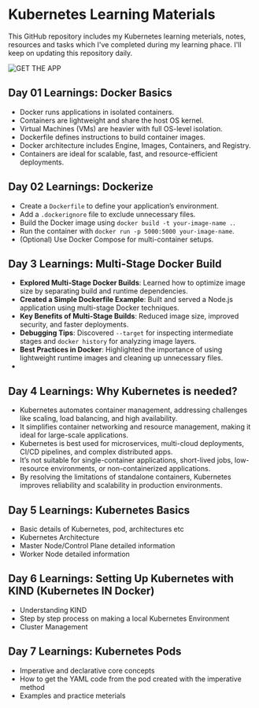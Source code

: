 # Kubernetes Learning Materials
This GitHub repository includes my Kubernetes learning meterials, notes, resources and tasks which I've completed during my learning phace. I'll keep on updating this repository daily.

![GET THE APP](https://github.com/user-attachments/assets/0025f416-c53f-4fc0-8e9e-f9531284dd8c)

## Day 01 Learnings: Docker Basics

* Docker runs applications in isolated containers.
* Containers are lightweight and share the host OS kernel.
* Virtual Machines (VMs) are heavier with full OS-level isolation.
* Dockerfile defines instructions to build container images.
* Docker architecture includes Engine, Images, Containers, and Registry.
* Containers are ideal for scalable, fast, and resource-efficient deployments.

## Day 02 Learnings: Dockerize
- Create a `Dockerfile` to define your application’s environment.
- Add a `.dockerignore` file to exclude unnecessary files.
- Build the Docker image using `docker build -t your-image-name .`.
- Run the container with `docker run -p 5000:5000 your-image-name`.
- (Optional) Use Docker Compose for multi-container setups.

## Day 3 Learnings: Multi-Stage Docker Build

- **Explored Multi-Stage Docker Builds**: Learned how to optimize image size by separating build and runtime dependencies.
- **Created a Simple Dockerfile Example**: Built and served a Node.js application using multi-stage Docker techniques.
- **Key Benefits of Multi-Stage Builds**: Reduced image size, improved security, and faster deployments.
- **Debugging Tips**: Discovered `--target` for inspecting intermediate stages and `docker history` for analyzing image layers.
- **Best Practices in Docker**: Highlighted the importance of using lightweight runtime images and cleaning up unnecessary files.
- 
## Day 4 Learnings: Why Kubernetes is needed?

- Kubernetes automates container management, addressing challenges like scaling, load balancing, and high availability.
- It simplifies container networking and resource management, making it ideal for large-scale applications.
- Kubernetes is best used for microservices, multi-cloud deployments, CI/CD pipelines, and complex distributed apps.
- It’s not suitable for single-container applications, short-lived jobs, low-resource environments, or non-containerized applications.
- By resolving the limitations of standalone containers, Kubernetes improves reliability and scalability in production environments.

## Day 5 Learnings: Kubernetes Basics

- Basic details of Kubernetes, pod, architectures etc
- Kubernetes Architecture
- Master Node/Control Plane detailed information
- Worker Node detailed information

## Day 6 Learnings: Setting Up Kubernetes with KIND (Kubernetes IN Docker)

- Understanding KIND 
- Step by step process on making a local Kubernetes Environment
- Cluster Management

## Day 7 Learnings: Kubernetes Pods

- Imperative and declarative core concepts
- How to get the YAML code from the pod created with the imperative method
- Examples and practice meterials
